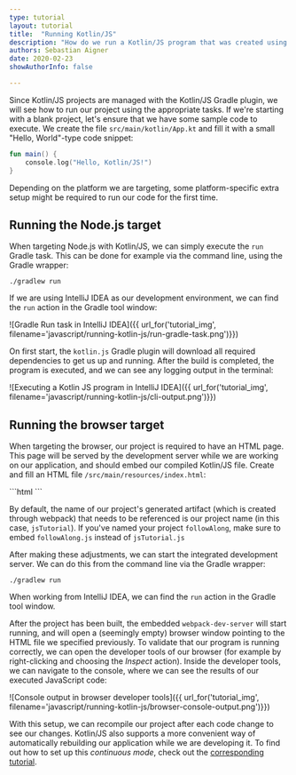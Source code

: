 ```yaml
---
type: tutorial
layout: tutorial
title:  "Running Kotlin/JS"
description: "How do we run a Kotlin/JS program that was created using the Gradle plugin?"
authors: Sebastian Aigner
date: 2020-02-23
showAuthorInfo: false

---
```


Since Kotlin/JS projects are managed with the Kotlin/JS Gradle plugin, we will see how to run our project using the appropriate tasks. If we're starting with a blank project, let's ensure that we have some sample code to execute. We create the file `src/main/kotlin/App.kt` and fill it with a small "Hello, World"-type code snippet:

```kotlin
fun main() {
    console.log("Hello, Kotlin/JS!")
}
```

Depending on the platform we are targeting, some platform-specific extra setup might be required to run our code for the first time.

## Running the Node.js target

When targeting Node.js with Kotlin/JS, we can simply execute the `run` Gradle task. This can be done for example via the command line, using the Gradle wrapper:

```./gradlew run```

If we are using IntelliJ IDEA as our development environment, we can find the `run` action in the Gradle tool window:

![Gradle Run task in IntelliJ IDEA]({{ url_for('tutorial_img', filename='javascript/running-kotlin-js/run-gradle-task.png')}})

On first start, the `kotlin.js` Gradle plugin will download all required dependencies to get us up and running. After the build is completed, the program is executed, and we can see any logging output in the terminal:

![Executing a Kotlin JS program in IntelliJ IDEA]({{ url_for('tutorial_img', filename='javascript/running-kotlin-js/cli-output.png')}})

## Running the browser target

When targeting the browser, our project is required to have an HTML page. This page will be served by the development server while we are working on our application, and should embed our compiled Kotlin/JS file. Create and fill an HTML file `/src/main/resources/index.html`:

<div class="sample" markdown="1" theme="idea" mode="xml">
```html
<!doctype html>
<html lang="en">
<head>
    <meta charset="UTF-8">
    <title>Hello, Kotlin/JS!</title>
</head>
<body>

</body>
<script src="jsTutorial.js"></script>
</html>
```
</div>

By default, the name of our project's generated artifact (which is created through webpack) that needs to be referenced is our project name (in this case, `jsTutorial`). If you've named your project `followAlong`, make sure to embed `followAlong.js` instead of `jsTutorial.js`

After making these adjustments, we can start the integrated development server. We can do this from the command line via the Gradle wrapper:

```./gradlew run```

When working from IntelliJ IDEA, we can find the `run` action in the Gradle tool window.

After the project has been built, the embedded `webpack-dev-server` will start running, and will open a (seemingly empty) browser window pointing to the HTML file we specified previously. To validate that our program is running correctly, we can open the developer tools of our browser (for example by right-clicking and choosing the _Inspect_ action). Inside the developer tools, we can navigate to the console, where we can see the results of our executed JavaScript code:

![Console output in browser developer tools]({{ url_for('tutorial_img', filename='javascript/running-kotlin-js/browser-console-output.png')}})

With this setup, we can recompile our project after each code change to see our changes. Kotlin/JS also supports a more convenient way of automatically rebuilding our application while we are developing it. To find out how to set up this _continuous mode_, check out the [corresponding tutorial](/docs/tutorials/javascript/dev-server-continuous-compilation.html).